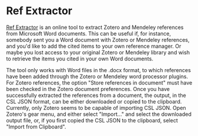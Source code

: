 # Ref Extractor

[Ref Extractor](http://rintze.zelle.me/ref-extractor/) is an online tool to extract Zotero and Mendeley references from Microsoft Word documents.
This can be useful if, for instance, somebody sent you a Word document with Zotero or Mendeley references, and you'd like to add the cited items to your own reference manager.
Or maybe you lost access to your original Zotero or Mendeley library and wish to retrieve the items you cited in your own Word documents.

The tool only works with Word files in the .docx format, to which references have been added through the Zotero or Mendeley word processor plugins.
For Zotero references, the option "Store references in document" must have been checked in the Zotero document preferences.
Once you have successfully extracted the references from a document, the output, in the CSL JSON format, can be either downloaded or copied to the clipboard.
Currently, only Zotero seems to be capable of importing CSL JSON.
Open Zotero's gear menu, and either select "Import..." and select the downloaded output file, or, if you first copied the CSL JSON to the clipboard, select "Import from Clipboard".
